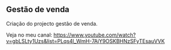 ## Gestão de venda

Criação do projecto gestão de venda.

Veja no meu canal:
https://www.youtube.com/watch?v=gbLSLty1Uzs&list=PLqs4l_WmH-7AjY9OSKBHNzSFyTEsauVVK
